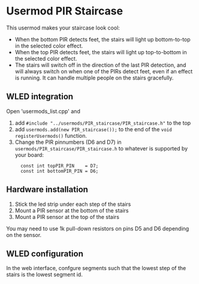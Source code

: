 # Usermod PIR Staircase

This usermod makes your staircase look cool:

- When the bottom PIR detects feet, the stairs will light up bottom-to-top
  in the selected color effect.
- When the top PIR detects feet, the stairs will light up top-to-bottom
  in the selected color effect.
- The stairs will switch off in the direction of the last PIR detection, and
  will always switch on when one of the PIRs detect feet, even if an effect
  is running. It can handle multiple people on the stairs gracefully.

## WLED integration

Open 'usermods_list.cpp' and
1. add `#include "../usermods/PIR_staircase/PIR_staircase.h"` to the top
2. add `usermods.add(new PIR_staircase());` to the end of the `void registerUsermods()` function.
3. Change the PIR pinnumbers (D6 and D7) in `usermods/PIR_staircase/PIR_staircase.h` to whatever
   is supported by your board:
   ```
     const int topPIR_PIN    = D7;
     const int bottomPIR_PIN = D6;
   ```

## Hardware installation
1. Stick the led strip under each step of the stairs
2. Mount a PIR sensor at the bottom of the stairs
3. Mount a PIR sensor at the top of the stairs

You may need to use 1k pull-down resistors on pins D5 and D6 depending on the sensor.

## WLED configuration
In the web interface, confgure  segments such that the lowest step
of the stairs is the lowest segment id.
